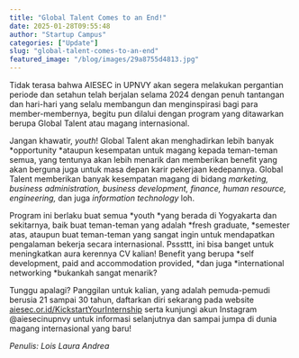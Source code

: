 ```yaml
---
title: "Global Talent Comes to an End!"
date: 2025-01-28T09:55:48
author: "Startup Campus"
categories: ["Update"]
slug: "global-talent-comes-to-an-end"
featured_image: "/blog/images/29a8755d4813.jpg"
---
```


Tidak terasa bahwa AIESEC in UPNVY akan segera melakukan pergantian periode dan setahun telah berjalan selama 2024 dengan penuh tantangan dan hari-hari yang selalu membangun dan menginspirasi bagi para member-membernya, begitu pun dilalui dengan program yang ditawarkan berupa Global Talent atau magang internasional.

Jangan khawatir, *youth*! Global Talent akan menghadirkan lebih banyak *opportunity *ataupun kesempatan untuk magang kepada teman-teman semua, yang tentunya akan lebih menarik dan memberikan benefit yang akan berguna juga untuk masa depan karir pekerjaan kedepannya. Global Talent memberikan banyak kesempatan magang di bidang *marketing,* *business administration, business development, finance, human resource, engineering,* dan juga *information technology* loh.

Program ini berlaku buat semua *youth *yang berada di Yogyakarta dan sekitarnya, baik buat teman-teman yang adalah *fresh graduate, *semester atas, ataupun buat teman-teman yang sangat ingin untuk mendapatkan pengalaman bekerja secara internasional. Psssttt, ini bisa banget untuk meningkatkan aura kerennya CV kalian! Benefit yang berupa *self development, paid and accommodation provided, *dan juga *international networking *bukankah sangat menarik?

Tunggu apalagi? Panggilan untuk kalian, yang adalah pemuda-pemudi berusia 21 sampai 30 tahun, daftarkan diri sekarang pada website [aiesec.or.id/KickstartYourInternship](http://aiesec.or.id/KickstartYourInternship) serta kunjungi akun Instagram @aiesecinupnvy untuk informasi selanjutnya dan sampai jumpa di dunia magang internasional yang baru!

*Penulis: Lois Laura Andrea*
